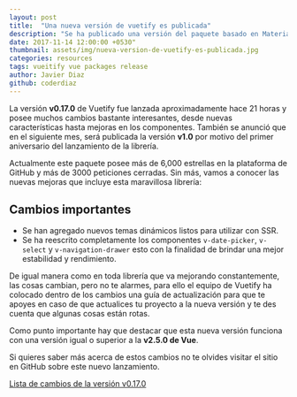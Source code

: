 ```yaml
---
layout: post
title:  "Una nueva versión de vuetify es publicada"
description: "Se ha publicado una versión del paquete basado en Material Design para Vue, Vueitify, te mostramos cuales son los cambios en esta nueva versión"
date: 2017-11-14 12:00:00 +0530"
thumbnail: assets/img/nueva-version-de-vuetify-es-publicada.jpg
categories: resources
tags: vueitify vue packages release
author: Javier Diaz
github: coderdiaz
---
```


La versión **v0.17.0** de Vuetify fue lanzada aproximadamente hace 21 horas y posee muchos cambios bastante interesantes, desde nuevas características hasta mejoras en los componentes. También se anunció que en el siguiente mes, será publicada la versión **v1.0** por motivo del primer aniversario del lanzamiento de la librería.

Actualmente este paquete posee más de 6,000 estrellas en la plataforma de GitHub y más de 3000 peticiones cerradas. Sin más, vamos a conocer las nuevas mejoras que incluye esta maravillosa librería: 

## Cambios importantes
* Se han agregado nuevos temas dinámicos listos para utilizar con SSR.
* Se ha reescrito completamente los componentes `v-date-picker`, `v-select` y `v-navigation-drawer` esto con la finalidad de brindar una mejor estabilidad y rendimiento.

De igual manera como en toda librería que va mejorando constantemente, las cosas cambian, pero no te alarmes, para ello el equipo de Vuetify ha colocado dentro de los cambios una guía de actualización para que te apoyes en caso de que actualices tu proyecto a la nueva versión y te des cuenta que algunas cosas están rotas.

Como punto importante hay que destacar que esta nueva versión funciona con una versión igual o superior a la **v2.5.0 de Vue**.

Si quieres saber más acerca de estos cambios no te olvides visitar el sitio en GitHub sobre este nuevo lanzamiento.

[Lista de cambios de la versión v0.17.0](https://github.com/vuetifyjs/vuetify/releases/tag/v0.17.0)
